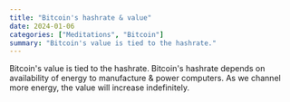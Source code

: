 ```yaml
---
title: "Bitcoin's hashrate & value"
date: 2024-01-06
categories: ["Meditations", "Bitcoin"]
summary: "Bitcoin's value is tied to the hashrate."
---
```

Bitcoin's value is tied to the hashrate. Bitcoin's hashrate depends on availability of energy to manufacture & power computers. As we channel more energy, the value will increase indefinitely.